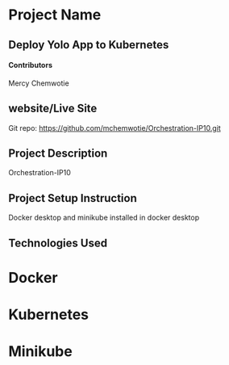 # Project Name

## Deploy Yolo App to Kubernetes

#### Contributors
Mercy Chemwotie

## website/Live Site
Git repo: https://github.com/mchemwotie/Orchestration-IP10.git

## Project Description
Orchestration-IP10

## Project Setup Instruction
Docker desktop and  minikube installed in docker desktop

## Technologies Used
# Docker
# Kubernetes
# Minikube

